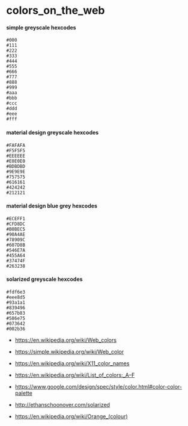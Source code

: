 # colors_on_the_web

#### simple greyscale hexcodes
```
#000
#111
#222
#333
#444
#555
#666
#777
#888
#999
#aaa
#bbb
#ccc
#ddd
#eee
#fff
```

#### material design greyscale hexcodes
```
#FAFAFA
#F5F5F5
#EEEEEE
#E0E0E0
#BDBDBD
#9E9E9E
#757575
#616161
#424242
#212121
```

#### material design blue grey hexcodes
```
#ECEFF1
#CFD8DC
#B0BEC5
#90A4AE
#78909C
#607D8B
#546E7A
#455A64
#37474F
#263238
```

#### solarized greyscale hexcodes
```
#fdf6e3
#eee8d5
#93a1a1
#839496
#657b83
#586e75
#073642
#002b36
```

* https://en.wikipedia.org/wiki/Web_colors
* https://simple.wikipedia.org/wiki/Web_color
* https://en.wikipedia.org/wiki/X11_color_names
* https://en.wikipedia.org/wiki/List_of_colors:_A–F

* https://www.google.com/design/spec/style/color.html#color-color-palette
* http://ethanschoonover.com/solarized

* https://en.wikipedia.org/wiki/Orange_(colour)

